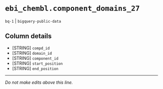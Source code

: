 # `ebi_chembl.component_domains_27`
`bq-1` | `bigquery-public-data`

## Column details
* [STRING]    `compd_id`
* [STRING]    `domain_id`
* [STRING]    `component_id`
* [STRING]    `start_position`
* [STRING]    `end_position`

-------------------------------------------------------------------------------
*Do not make edits above this line.*
